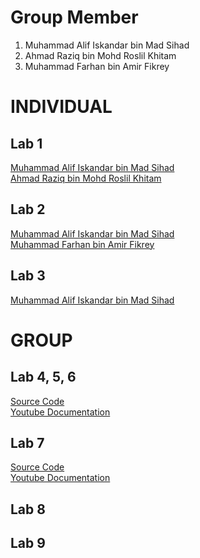 # Group Member
1. Muhammad Alif Iskandar bin Mad Sihad
2. Ahmad Raziq bin Mohd Roslil Khitam
3. Muhammad Farhan bin Amir Fikrey

# INDIVIDUAL
## Lab 1 
<a href="https://t.me/c/1268048899/33997?thread=33987"> Muhammad Alif Iskandar bin Mad Sihad </a> <br>
<a href= "https://t.me/c/1268048899/34386?thread=33987"> Ahmad Raziq bin Mohd Roslil Khitam</a> <br> 

## Lab 2 
<a href="https://t.me/c/1268048899/34298?thread=33988"> Muhammad Alif Iskandar bin Mad Sihad </a> <br>
<a href="https://t.me/c/1268048899/34395?thread=33988"> Muhammad Farhan bin Amir Fikrey </a> <br>

## Lab 3
<a href="https://t.me/c/1268048899/35259?thread=34431"> Muhammad Alif Iskandar bin Mad Sihad </a> <br>

# GROUP
## Lab 4, 5, 6
<a href="https://github.com/izzcode02/smsflutterlab_app"> Source Code </a> <br>
<a href="https://youtu.be/gAfW3-yP8OU"> Youtube Documentation </a> <br>

## Lab 7
<a href="https://github.com/izzcode02/smsflutterlab_app"> Source Code </a> <br>
<a href="https://youtu.be/Svng-QhNjyU"> Youtube Documentation </a> <br>

## Lab 8


## Lab 9

